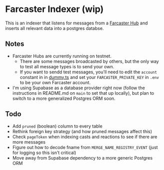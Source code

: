 # Farcaster Indexer (wip)

This is an indexer that listens for messages from a [Farcaster Hub](https://github.com/farcasterxyz/protocol#4-hubs) and inserts all relevant data into a postgres databse.

## Notes

- Farcaster Hubs are currently running on testnet.
  - There are some messages broadcasted by others, but the only way to test all message types is to send your own.
  - If you want to sendd test messages, you'll need to edit the `account` constant in in [dummy.ts](src/helpers/dummy.ts) and set your `FARCASTER_PRIVATE_KEY` in `.env` to be your own Farcaster account.
- I'm using Supabase as a database provider right now (follow the instructions in README.md on `main` to set that up locally), but plan to switch to a more generalized Postgres ORM soon.

## Todo

- Add `pruned` (boolean) column to every table
- Rethink foreign key strategy (and how pruned messages affect this)
- Check `pageToken` when indexing casts and reactions to see if there are more messages
- Figure out how to decode fname from `MERGE_NAME_REGISTRY_EVENT` (just for logging so this isn't critical)
- Move away from Supabase dependency to a more generic Postgres ORM
